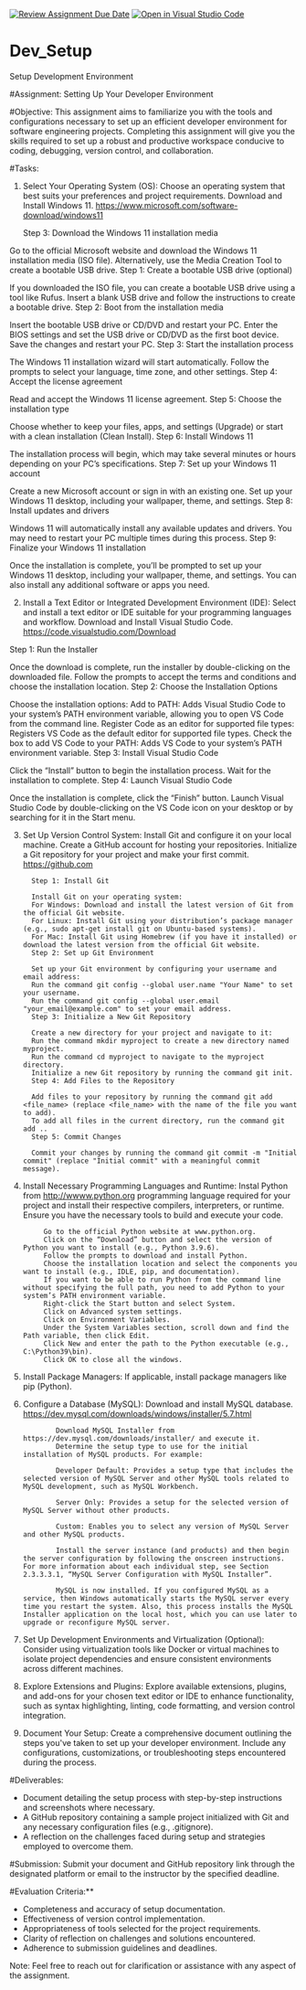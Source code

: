 [![Review Assignment Due Date](https://classroom.github.com/assets/deadline-readme-button-22041afd0340ce965d47ae6ef1cefeee28c7c493a6346c4f15d667ab976d596c.svg)](https://classroom.github.com/a/vbnbTt5m)
[![Open in Visual Studio Code](https://classroom.github.com/assets/open-in-vscode-2e0aaae1b6195c2367325f4f02e2d04e9abb55f0b24a779b69b11b9e10269abc.svg)](https://classroom.github.com/online_ide?assignment_repo_id=15283937&assignment_repo_type=AssignmentRepo)
# Dev_Setup
Setup Development Environment

#Assignment: Setting Up Your Developer Environment

#Objective:
This assignment aims to familiarize you with the tools and configurations necessary to set up an efficient developer environment for software engineering projects. Completing this assignment will give you the skills required to set up a robust and productive workspace conducive to coding, debugging, version control, and collaboration.

#Tasks:

1. Select Your Operating System (OS):
   Choose an operating system that best suits your preferences and project requirements. Download and Install Windows 11. https://www.microsoft.com/software-download/windows11

   Step 3: Download the Windows 11 installation media

Go to the official Microsoft website and download the Windows 11 installation media (ISO file).
Alternatively, use the Media Creation Tool to create a bootable USB drive.
Step 1: Create a bootable USB drive (optional)

If you downloaded the ISO file, you can create a bootable USB drive using a tool like Rufus.
Insert a blank USB drive and follow the instructions to create a bootable drive.
Step 2: Boot from the installation media

Insert the bootable USB drive or CD/DVD and restart your PC.
Enter the BIOS settings and set the USB drive or CD/DVD as the first boot device.
Save the changes and restart your PC.
Step 3: Start the installation process

The Windows 11 installation wizard will start automatically.
Follow the prompts to select your language, time zone, and other settings.
Step 4: Accept the license agreement

Read and accept the Windows 11 license agreement.
Step 5: Choose the installation type

Choose whether to keep your files, apps, and settings (Upgrade) or start with a clean installation (Clean Install).
Step 6: Install Windows 11

The installation process will begin, which may take several minutes or hours depending on your PC’s specifications.
Step 7: Set up your Windows 11 account

Create a new Microsoft account or sign in with an existing one.
Set up your Windows 11 desktop, including your wallpaper, theme, and settings.
Step 8: Install updates and drivers

Windows 11 will automatically install any available updates and drivers.
You may need to restart your PC multiple times during this process.
Step 9: Finalize your Windows 11 installation

Once the installation is complete, you’ll be prompted to set up your Windows 11 desktop, including your wallpaper, theme, and settings.
You can also install any additional software or apps you need.


2. Install a Text Editor or Integrated Development Environment (IDE):
   Select and install a text editor or IDE suitable for your programming languages and workflow. Download and Install Visual Studio Code. https://code.visualstudio.com/Download

Step 1: Run the Installer

Once the download is complete, run the installer by double-clicking on the downloaded file.
Follow the prompts to accept the terms and conditions and choose the installation location.
Step 2: Choose the Installation Options

Choose the installation options:
Add to PATH: Adds Visual Studio Code to your system’s PATH environment variable, allowing you to open VS Code from the command line.
Register Code as an editor for supported file types: Registers VS Code as the default editor for supported file types.
Check the box to add VS Code to your PATH: Adds VS Code to your system’s PATH environment variable.
Step 3: Install Visual Studio Code

Click the “Install” button to begin the installation process.
Wait for the installation to complete.
Step 4: Launch Visual Studio Code

Once the installation is complete, click the “Finish” button.
Launch Visual Studio Code by double-clicking on the VS Code icon on your desktop or by searching for it in the Start menu.

3. Set Up Version Control System:
   Install Git and configure it on your local machine. Create a GitHub account for hosting your repositories. Initialize a Git repository for your project and make your first commit. https://github.com

         Step 1: Install Git

         Install Git on your operating system:
         For Windows: Download and install the latest version of Git from the official Git website.
         For Linux: Install Git using your distribution’s package manager (e.g., sudo apt-get install git on Ubuntu-based systems).
         For Mac: Install Git using Homebrew (if you have it installed) or download the latest version from the official Git website.
         Step 2: Set up Git Environment

         Set up your Git environment by configuring your username and email address:
         Run the command git config --global user.name "Your Name" to set your username.
         Run the command git config --global user.email "your_email@example.com" to set your email address.
         Step 3: Initialize a New Git Repository

         Create a new directory for your project and navigate to it:
         Run the command mkdir myproject to create a new directory named myproject.
         Run the command cd myproject to navigate to the myproject directory.
         Initialize a new Git repository by running the command git init.
         Step 4: Add Files to the Repository

         Add files to your repository by running the command git add <file_name> (replace <file_name> with the name of the file you want to add).
         To add all files in the current directory, run the command git add ..
         Step 5: Commit Changes

         Commit your changes by running the command git commit -m "Initial commit" (replace "Initial commit" with a meaningful commit message).

4. Install Necessary Programming Languages and Runtime:
  Instal Python from http://wwww.python.org programming language required for your project and install their respective compilers, interpreters, or runtime. Ensure you have the necessary tools to build and execute your code.

            
            Go to the official Python website at www.python.org.
            Click on the “Download” button and select the version of Python you want to install (e.g., Python 3.9.6).
            Follow the prompts to download and install Python.
            Choose the installation location and select the components you want to install (e.g., IDLE, pip, and documentation).
            If you want to be able to run Python from the command line without specifying the full path, you need to add Python to your system’s PATH environment variable.
            Right-click the Start button and select System.
            Click on Advanced system settings.
            Click on Environment Variables.
            Under the System Variables section, scroll down and find the Path variable, then click Edit.
            Click New and enter the path to the Python executable (e.g., C:\Python39\bin).
            Click OK to close all the windows.

5. Install Package Managers:
   If applicable, install package managers like pip (Python).

6. Configure a Database (MySQL):
   Download and install MySQL database. https://dev.mysql.com/downloads/windows/installer/5.7.html

               Download MySQL Installer from https://dev.mysql.com/downloads/installer/ and execute it.
               Determine the setup type to use for the initial installation of MySQL products. For example:

               Developer Default: Provides a setup type that includes the selected version of MySQL Server and other MySQL tools related to MySQL development, such as MySQL Workbench.

               Server Only: Provides a setup for the selected version of MySQL Server without other products.

               Custom: Enables you to select any version of MySQL Server and other MySQL products.

               Install the server instance (and products) and then begin the server configuration by following the onscreen instructions. For more information about each individual step, see Section 2.3.3.3.1, “MySQL Server Configuration with MySQL Installer”.

               MySQL is now installed. If you configured MySQL as a service, then Windows automatically starts the MySQL server every time you restart the system. Also, this process installs the MySQL Installer application on the local host, which you can use later to upgrade or reconfigure MySQL server.


7. Set Up Development Environments and Virtualization (Optional):
   Consider using virtualization tools like Docker or virtual machines to isolate project dependencies and ensure consistent environments across different machines.

8. Explore Extensions and Plugins:
   Explore available extensions, plugins, and add-ons for your chosen text editor or IDE to enhance functionality, such as syntax highlighting, linting, code formatting, and version control integration.

9. Document Your Setup:
    Create a comprehensive document outlining the steps you've taken to set up your developer environment. Include any configurations, customizations, or troubleshooting steps encountered during the process. 

#Deliverables:
- Document detailing the setup process with step-by-step instructions and screenshots where necessary.
- A GitHub repository containing a sample project initialized with Git and any necessary configuration files (e.g., .gitignore).
- A reflection on the challenges faced during setup and strategies employed to overcome them.

#Submission:
Submit your document and GitHub repository link through the designated platform or email to the instructor by the specified deadline.

#Evaluation Criteria:**
- Completeness and accuracy of setup documentation.
- Effectiveness of version control implementation.
- Appropriateness of tools selected for the project requirements.
- Clarity of reflection on challenges and solutions encountered.
- Adherence to submission guidelines and deadlines.

Note: Feel free to reach out for clarification or assistance with any aspect of the assignment.
